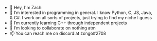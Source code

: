 - 👋 Hey, I'm Zach
- 👀 I’m interested in programming in general. I know Python, C, JS, Java, & C#. I work on all sorts of projects, just trying to find my niche I guess
- 🌱 I’m currently learning C++ through independent projects
- 💞️ I’m looking to collaborate on nothing atm
- 📫 You can reach me on discord at zongo#2708

<!---
zachareyr/zachareyr is a ✨ special ✨ repository because its `README.md` (this file) appears on your GitHub profile.
You can click the Preview link to take a look at your changes.
--->
